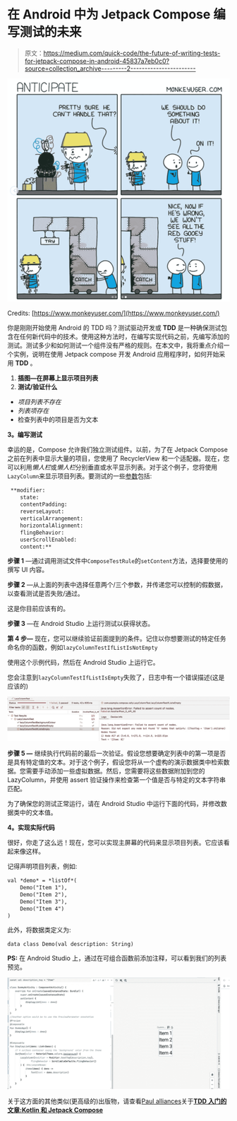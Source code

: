 # 在 Android 中为 Jetpack Compose 编写测试的未来

> 原文：<https://medium.com/quick-code/the-future-of-writing-tests-for-jetpack-compose-in-android-45837a7eb0c0?source=collection_archive---------2----------------------->

![](img/d437b40fcbdfd6dc3a072c0335d3a63d.png)

Credits: [https://www.monkeyuser.com/](https://www.monkeyuser.com/)

你是刚刚开始使用 Android 的 TDD 吗？测试驱动开发或 **TDD** 是一种确保测试包含在任何新代码中的技术。使用这种方法时，在编写实现代码之前，先编写添加的测试。测试多少和如何测试一个组件没有严格的规则。在本文中，我将重点介绍一个实例，说明在使用 Jetpack compose 开发 Android 应用程序时，如何开始采用 **TDD** 。

1.  **插图—在屏幕上显示项目列表**
2.  **测试/验证什么**

*   *项目列表不存在*
*   *列表项存在*
*   检查列表中的项目是否为文本

**3。编写测试**

幸运的是，Compose 允许我们独立测试组件。以前，为了在 Jetpack Compose 之前在列表中显示大量的项目，您使用了 RecyclerView 和一个适配器。现在，您可以利用*懒人栏*或*懒人栏*分别垂直或水平显示列表。对于这个例子，您将使用`LazyColumn`来显示项目列表。要测试的一些[参数](https://developer.android.com/reference/kotlin/androidx/compose/foundation/lazy/package-summary#LazyColumn(androidx.compose.ui.Modifier,androidx.compose.foundation.lazy.LazyListState,androidx.compose.foundation.layout.PaddingValues,kotlin.Boolean,androidx.compose.foundation.layout.Arrangement.Vertical,androidx.compose.ui.Alignment.Horizontal,androidx.compose.foundation.gestures.FlingBehavior,kotlin.Boolean,kotlin.Function1))包括:

```
 **modifier:
    state: 
    contentPadding: 
    reverseLayout: 
    verticalArrangement: 
    horizontalAlignment: 
    flingBehavior: 
    userScrollEnabled:
    content:**
```

**步骤 1** —通过调用测试文件中`ComposeTestRule`的`setContent`方法，选择要使用的撰写 UI 内容。

**步骤 2** —从上面的列表中选择任意两个/三个参数，并传递您可以控制的假数据，以查看测试是否失败/通过。

这是你目前应该有的。

**步骤 3** —在 Android Studio 上运行测试以获得状态。

**第 4 步—** 现在，您可以继续验证前面提到的条件。记住以你想要测试的特定任务命名你的函数，例如`lazyColumnTestIfListIsNotEmpty`

使用这个示例代码，然后在 Android Studio 上运行它。

您会注意到`lazyColumnTestIfListIsEmpty`失败了，日志中有一个错误描述(这是应该的)

![](img/59578c1c85c91cd322ade50707bd967a.png)

**步骤 5 —** 继续执行代码前的最后一次验证。假设您想要确定列表中的第一项是否是具有特定值的文本。对于这个例子，假设您将从一个虚构的演示数据类中检索数据。您需要手动添加一些虚拟数据。然后，您需要将这些数据附加到您的 LazyColumn，并使用 assert 验证操作来检查第一个值是否与特定的文本字符串匹配。

为了确保您的测试正常运行，请在 Android Studio 中运行下面的代码，并修改数据类中的文本值。

**4。实现实际代码**

很好，你走了这么远！现在，您可以实现主屏幕的代码来显示项目列表。它应该看起来像这样。

记得声明项目列表，例如:

```
val *demo* = *listOf*(
    Demo("Item 1"),
    Demo("Item 2"),
    Demo("Item 3"),
    Demo("Item 4")
)
```

此外，将数据类定义为:

```
data class Demo(val description: String)
```

**PS:** 在 Android Studio 上，通过在可组合函数前添加注释，可以看到我们的列表预览。

![](img/bfb284f7197b34586723326b4153a458.png)

关于这方面的其他类似(更高级的)出版物，请查看[Paul alliances](https://medium.com/u/6c5d1b946a37?source=post_page-----45837a7eb0c0--------------------------------)关于[**TDD 入门的文章:Kotlin 和 Jetpack Compose**](https://paulallies.medium.com/getting-started-with-tdd-kotlin-and-jetpack-compose-887c04d733f9)